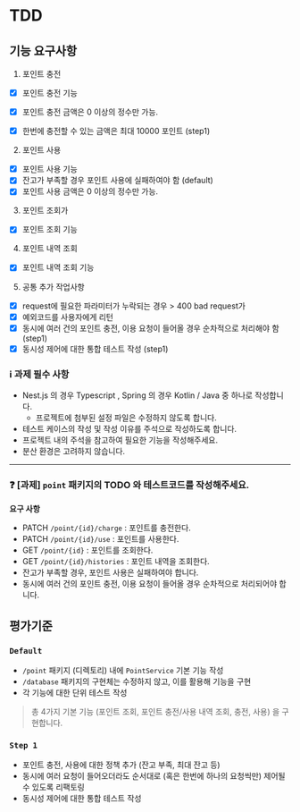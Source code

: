 # TDD

## 기능 요구사항

1. 포인트 충전

- [x] 포인트 충전 기능

- [x] 포인트 충전 금액은 0 이상의 정수만 가능.
- [x] 한번에 충전할 수 있는 금액은 최대 10000 포인트 (step1)

2. 포인트 사용

- [x] 포인트 사용 기능
- [x] 잔고가 부족할 경우 포인트 사용에 실패하여야 함 (default)
- [x] 포인트 사용 금액은 0 이상의 정수만 가능.

3. 포인트 조회가

- [x] 포인트 조회 기능

4. 포인트 내역 조회

- [x] 포인트 내역 조회 기능

5. 공통 추가 작업사항

- [x] request에 필요한 파라미터가 누락되는 경우 > 400 bad request가
- [x] 예외코드를 사용자에게 리턴
- [x] 동시에 여러 건의 포인트 충전, 이용 요청이 들어올 경우 순차적으로 처리해야 함 (step1)
- [x] 동시성 제어에 대한 통합 테스트 작성 (step1)

### ℹ️ 과제 필수 사항

- Nest.js 의 경우 Typescript , Spring 의 경우 Kotlin / Java 중 하나로 작성합니다.
    - 프로젝트에 첨부된 설정 파일은 수정하지 않도록 합니다.
- 테스트 케이스의 작성 및 작성 이유를 주석으로 작성하도록 합니다.
- 프로젝트 내의 주석을 참고하여 필요한 기능을 작성해주세요.
- 분산 환경은 고려하지 않습니다.

---

### ❓ [과제] `point` 패키지의 TODO 와 테스트코드를 작성해주세요.

**요구 사항**

- PATCH  `/point/{id}/charge` : 포인트를 충전한다.
- PATCH `/point/{id}/use` : 포인트를 사용한다.
- GET `/point/{id}` : 포인트를 조회한다.
- GET `/point/{id}/histories` : 포인트 내역을 조회한다.
- 잔고가 부족할 경우, 포인트 사용은 실패하여야 합니다.
- 동시에 여러 건의 포인트 충전, 이용 요청이 들어올 경우 순차적으로 처리되어야 합니다.

## 평가기준

### `Default`

- `/point` 패키지 (디렉토리) 내에 `PointService` 기본 기능 작성
- `/database` 패키지의 구현체는 수정하지 않고, 이를 활용해 기능을 구현
- 각 기능에 대한 단위 테스트 작성

> 총 4가지 기본 기능 (포인트 조회, 포인트 충전/사용 내역 조회, 충전, 사용) 을 구현합니다.

### `Step 1`

- 포인트 충전, 사용에 대한 정책 추가 (잔고 부족, 최대 잔고 등)
- 동시에 여러 요청이 들어오더라도 순서대로 (혹은 한번에 하나의 요청씩만) 제어될 수 있도록 리팩토링
- 동시성 제어에 대한 통합 테스트 작성